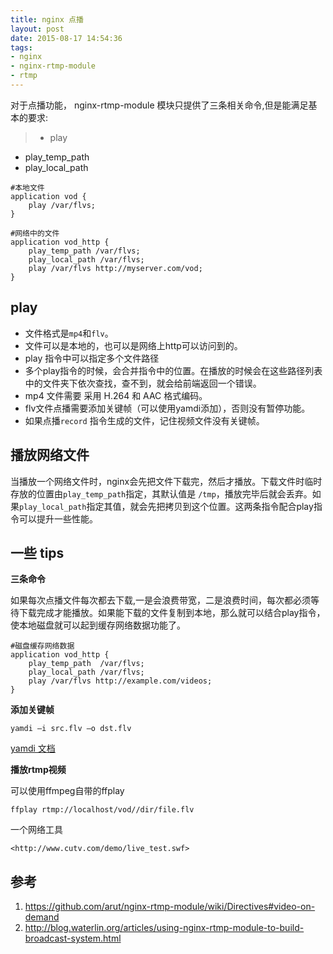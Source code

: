 ```yaml
---
title: nginx 点播
layout: post
date: 2015-08-17 14:54:36
tags:
- nginx
- nginx-rtmp-module
- rtmp
---
```


对于点播功能， nginx-rtmp-module 模块只提供了三条相关命令,但是能满足基本的要求:
>- play
- play_temp_path
- play_local_path


```shell
#本地文件
application vod {
    play /var/flvs;
}

#网络中的文件
application vod_http {
    play_temp_path /var/flvs;
    play_local_path /var/flvs;
    play /var/flvs http://myserver.com/vod;
}
```


## play

- 文件格式是`mp4`和`flv`。
- 文件可以是本地的，也可以是网络上http可以访问到的。
- play 指令中可以指定多个文件路径
- 多个play指令的时候，会合并指令中的位置。在播放的时候会在这些路径列表中的文件夹下依次查找，查不到，就会给前端返回一个错误。
- mp4 文件需要 采用 H.264 和 AAC 格式编码。
- flv文件点播需要添加关键帧（可以使用yamdi添加），否则没有暂停功能。
- 如果点播`record` 指令生成的文件，记住视频文件没有关键帧。

## 播放网络文件


当播放一个网络文件时，nginx会先把文件下载完，然后才播放。下载文件时临时存放的位置由`play_temp_path`指定，其默认值是 `/tmp`，播放完毕后就会丢弃。如果`play_local_path`指定其值，就会先把拷贝到这个位置。这两条指令配合play指令可以提升一些性能。



## 一些 tips

**三条命令**

如果每次点播文件每次都去下载,一是会浪费带宽，二是浪费时间，每次都必须等待下载完成才能播放。如果能下载的文件复制到本地，那么就可以结合play指令，使本地磁盘就可以起到缓存网络数据功能了。

```shell
#磁盘缓存网络数据
application vod_http {
    play_temp_path  /var/flvs;
    play_local_path /var/flvs;
    play /var/flvs http://example.com/videos;
}
```

**添加关键帧**

    yamdi –i src.flv –o dst.flv

[yamdi 文档](http://yamdi.sourceforge.net/)

**播放rtmp视频**

可以使用ffmpeg自带的ffplay

    ffplay rtmp://localhost/vod//dir/file.flv

一个网络工具
    
    <http://www.cutv.com/demo/live_test.swf>


## 参考

1. https://github.com/arut/nginx-rtmp-module/wiki/Directives#video-on-demand
2. http://blog.waterlin.org/articles/using-nginx-rtmp-module-to-build-broadcast-system.html
